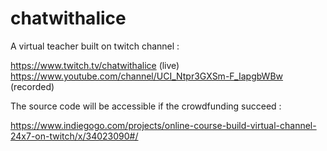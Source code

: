 # chatwithalice
A virtual teacher built on twitch channel :

https://www.twitch.tv/chatwithalice (live)
https://www.youtube.com/channel/UCI_Ntpr3GXSm-F_IapgbWBw (recorded)


The source code will be accessible if the crowdfunding succeed :

https://www.indiegogo.com/projects/online-course-build-virtual-channel-24x7-on-twitch/x/34023090#/
